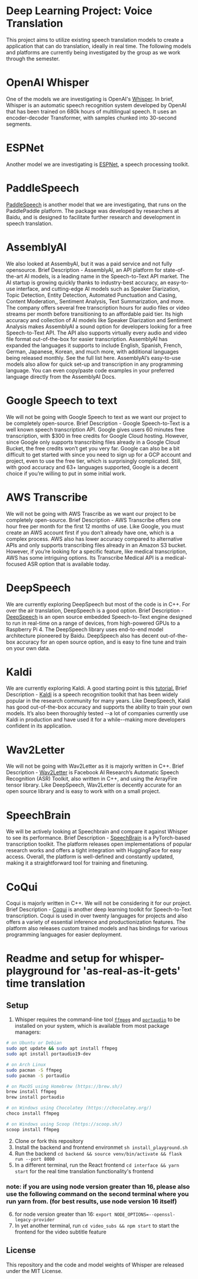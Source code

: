 # Deep Learning Project: Voice Translation

This project aims to utilize existing speech translation models to create a application that can do translation, ideally in real time. The following models and platforms are currently being investigated by the group as we work through the semester.

# OpenAI Whisper

One of the models we are investigating is OpenAI's [Whisper](https://openai.com/blog/whisper/). In brief, Whisper is an automatic speech recognition system developed by OpenAI that has been trained on 680k hours of multilingual speech. It uses an encoder-decoder Transformer, with samples chunked into 30-second segments.

# ESPNet

Another model we are investigating is [ESPNet](https://github.com/espnet/espnet), a speech processing toolkit. 

# PaddleSpeech

[PaddleSpeech](https://github.com/PaddlePaddle/PaddleSpeech) is another model that we are investigating, that runs on the PaddlePaddle platform. The package was developed by researchers at Baidu, and is designed to facilitate further research and development in speech translation.

# AssemblyAI

We also looked at AssembyAI, but it was a paid service and not fully opensource.
Brief Description -
AssemblyAI, an API platform for state-of-the-art AI models, is a leading name in the Speech-to-Text API market. The AI startup is growing quickly thanks to industry-best accuracy, an easy-to-use interface, and cutting-edge AI models such as Speaker Diarization, Topic Detection, Entity Detection, Automated Punctuation and Casing, Content Moderation,, Sentiment Analysis, Text Summarization, and more.
The company offers several free transcription hours for audio files or video streams per month before transitioning to an affordable paid tier.
Its high accuracy and collection of AI models like Speaker Diarization and Sentiment Analysis makes AssemblyAI a sound option for developers looking for a free Speech-to-Text API. The API also supports virtually every audio and video file format out-of-the-box for easier transcription.
AssemblyAI has expanded the languages it supports to include English, Spanish, French, German, Japanese, Korean, and much more, with additional languages being released monthly. See the full list here. AssemblyAI’s easy-to-use models also allow for quick set-up and transcription in any programming language. You can even copy/paste code examples in your preferred language directly from the AssemblyAI Docs.


# Google Speech to text

We will not be going with Google Speech to text as we want our project to be completely open-source.
Brief Description -
Google Speech-to-Text is a well known speech transcription API. Google gives users 60 minutes free transcription, with $300 in free credits for Google Cloud hosting.
However, since Google only supports transcribing files already in a Google Cloud Bucket, the free credits won’t get you very far. Google can also be a bit difficult to get started with since you need to sign up for a GCP account and project, even to use the free tier, which is surprisingly complicated.
Still, with good accuracy and 63+ languages supported, Google is a decent choice if you’re willing to put in some initial work.

# AWS Transcribe
We will not be going with AWS Trascribe as we want our project to be completely open-source.
Brief Description -
AWS Transcribe offers one hour free per month for the first 12 months of use.
Like Google, you must create an AWS account first if you don’t already have one, which is a complex process. AWS also has lower accuracy compared to alternative APIs and only supports transcribing files already in an Amazon S3 bucket.
However, if you’re looking for a specific feature, like medical transcription, AWS has some intriguing options. Its Transcribe Medical API is a medical-focused ASR option that is available today.

# DeepSpeech

We are currently exploring DeepSpeech but most of the code is in C++. For over the air translation, DeepSpeech is a good option.
Brief Description -
[DeepSpeech](https://github.com/mozilla/DeepSpeech) is an open source embedded Speech-to-Text engine designed to run in real-time on a range of devices, from high-powered GPUs to a Raspberry Pi 4. The DeepSpeech library uses end-to-end model architecture pioneered by Baidu.
DeepSpeech also has decent out-of-the-box accuracy for an open source option, and is easy to fine tune and train on your own data.

# Kaldi

We are currently exploring Kaldi. A good starting point is this [tutorial.](https://www.assemblyai.com/blog/kaldi-speech-recognition-for-beginners-a-simple-tutorial/)
Brief Description -
[Kaldi](https://github.com/kaldi-asr/kaldi) is a speech recognition toolkit that has been widely popular in the research community for many years.
Like DeepSpeech, Kaldi has good out-of-the-box accuracy and supports the ability to train your own models. It’s also been thoroughly tested --a lot of companies currently use Kaldi in production and have used it for a while--making more developers confident in its application.

# Wav2Letter

We will not be going with Wav2Letter as it is majorly written in C++.
Brief Description -
[Wav2Letter](https://github.com/flashlight/wav2letter) is Facebook AI Research’s Automatic Speech Recognition (ASR) Toolkit, also written in C++, and using the ArrayFire tensor library.
Like DeepSpeech, Wav2Letter is decently accurate for an open source library and is easy to work with on a small project.

# SpeechBrain

We will be actively looking at Speechbrain and compare it against Whisper to see its performance. 
Brief Description -
[SpeechBrain](https://github.com/speechbrain/speechbrain) is a PyTorch-based transcription toolkit. The platform releases open implementations of popular research works and offers a tight integration with HuggingFace for easy access.
Overall, the platform is well-defined and constantly updated, making it a straightforward tool for training and finetuning.

# CoQui

Coqui is majorly written in C++. We will not be considering it for our project.
Brief Description -
[Coqui](https://github.com/coqui-ai/STT) is another deep learning toolkit for Speech-to-Text transcription. Coqui is used in over twenty languages for projects and also offers a variety of essential inference and productionization features.
The platform also releases custom trained models and has bindings for various programming languages for easier deployment.


# Readme and setup for whisper-playground for 'as-real-as-it-gets' time translation

## Setup
1. Whisper requires the command-line tool [`ffmpeg`](https://ffmpeg.org/) and [`portaudio`](http://portaudio.com/docs/v19-doxydocs/index.html) to be installed on your system, which is available from most package managers:
```bash
# on Ubuntu or Debian
sudo apt update && sudo apt install ffmpeg
sudo apt install portaudio19-dev

# on Arch Linux
sudo pacman -S ffmpeg
sudo pacman -S portaudio

# on MacOS using Homebrew (https://brew.sh/)
brew install ffmpeg
brew install portaudio

# on Windows using Chocolatey (https://chocolatey.org/)
choco install ffmpeg

# on Windows using Scoop (https://scoop.sh/)
scoop install ffmpeg
```

2. Clone or fork this repository
3. Install the backend and frontend environmet `sh install_playground.sh`
4. Run the backend `cd backend && source venv/bin/activate && flask run --port 8000`
5. In a different terminal, run the React frontend `cd interface && yarn start` for the real time translation functionality's frontend
### note: if you are using node version greater than 16, please also use the following command on the second terminal where you run yarn from. (for best results, use node version 16 itself)
6. for node version greater than 16:  `export NODE_OPTIONS=--openssl-legacy-provider`
7. In yet another terminal, run `cd video_subs && npm start` to start the frontend for the video subtitle feature
## License
This repository and the code and model weights of Whisper are released under the MIT License.
